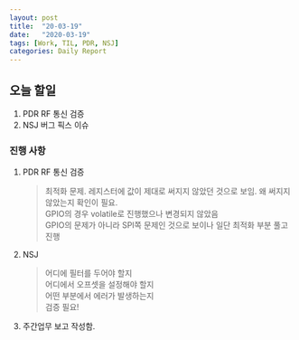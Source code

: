 ```yaml
---
layout: post
title:  "20-03-19"
date:   "2020-03-19"
tags: [Work, TIL, PDR, NSJ]
categories: Daily Report 
---
```


## 오늘 할일
1. PDR RF 통신 검증
2. NSJ 버그 픽스 이슈


### 진행 사항
1. PDR RF 통신 검증
   > 최적화 문제. 레지스터에 값이 제대로 써지지 않았던 것으로 보임. 왜 써지지 않았는지 확인이 필요. \
   > GPIO의 경우 volatile로 진행했으나 변경되지 않았음 \
   > GPIO의 문제가 아니라 SPI쪽 문제인 것으로 보이나 일단 최적화 부분 풀고 진행

2. NSJ
   > 어디에 필터를 두어야 할지 \
   > 어디에서 오프셋을 설정해야 할지 \
   > 어떤 부분에서 에러가 발생하는지 \
   > 검증 필요!

3. 주간업무 보고 작성함.
